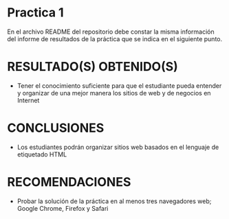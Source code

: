 # Practica 1
En el archivo README del repositorio debe constar la misma información del informe de resultados de la práctica que se indica en el siguiente punto. 
<h1>RESULTADO(S) OBTENIDO(S)</h1>
<ul>
  <li> Tener el conocimiento suficiente para que el estudiante pueda entender
y organizar de una mejor manera los sitios de web y de negocios en Internet </li>
</ul>
<h1>CONCLUSIONES</h1>
<ul>
  <li> Los estudiantes podrán organizar sitios web basados en el lenguaje de etiquetado HTML </li>
</ul>
<h1>RECOMENDACIONES</h1>
<ul>
  <li>Probar la solución de la práctica en al menos tres navegadores web; Google Chrome, Firefox y Safari</li>
</ul>
